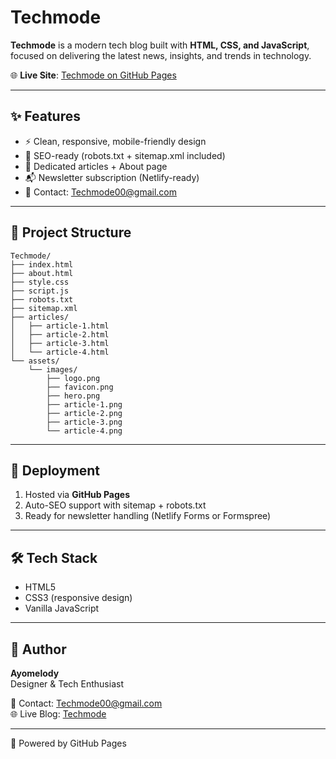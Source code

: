 # Techmode

**Techmode** is a modern tech blog built with **HTML, CSS, and JavaScript**, focused on delivering the latest news, insights, and trends in technology.  

🌐 **Live Site**: [Techmode on GitHub Pages](https://ayomelody.github.io/Techmode/)  

---

## ✨ Features
- ⚡ Clean, responsive, mobile-friendly design  
- 📑 SEO-ready (robots.txt + sitemap.xml included)  
- 📰 Dedicated articles + About page  
- 📬 Newsletter subscription (Netlify-ready)  
- 📧 Contact: [Techmode00@gmail.com](mailto:Techmode00@gmail.com)  

---

## 📂 Project Structure
```
Techmode/
├── index.html
├── about.html
├── style.css
├── script.js
├── robots.txt
├── sitemap.xml
├── articles/
│   ├── article-1.html
│   ├── article-2.html
│   ├── article-3.html
│   └── article-4.html
└── assets/
    └── images/
        ├── logo.png
        ├── favicon.png
        ├── hero.png
        ├── article-1.png
        ├── article-2.png
        ├── article-3.png
        └── article-4.png
```

---

## 🚀 Deployment
1. Hosted via **GitHub Pages**  
2. Auto-SEO support with sitemap + robots.txt  
3. Ready for newsletter handling (Netlify Forms or Formspree)  

---

## 🛠️ Tech Stack
- HTML5  
- CSS3 (responsive design)  
- Vanilla JavaScript  

---

## 👤 Author
**Ayomelody**  
Designer & Tech Enthusiast  

📧 Contact: [Techmode00@gmail.com](mailto:Techmode00@gmail.com)  
🌐 Live Blog: [Techmode](https://ayomelody.github.io/Techmode/)  

---
🚀 Powered by GitHub Pages
